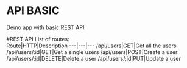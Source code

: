 # API BASIC
Demo app with basic REST API

#REST API
List of routes:  
Route|HTTP|Description
---|---|---
/api/users|GET|Get all the users   
/api/users/:id|GET|Get a single users
/api/users|POST|Create a user
/api/users/:id|DELETE|Delete a user
/api/users/:id|PUT|Update a user
